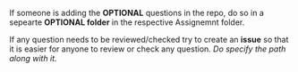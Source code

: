 If someone is adding the **OPTIONAL** questions in the repo, do so in a sepearte **OPTIONAL folder** in the respective Assignemnt folder. 

If any question needs to be reviewed/checked try to create an **issue** so that it is easier for anyone to review or check any question. _Do specify the path along with it._
